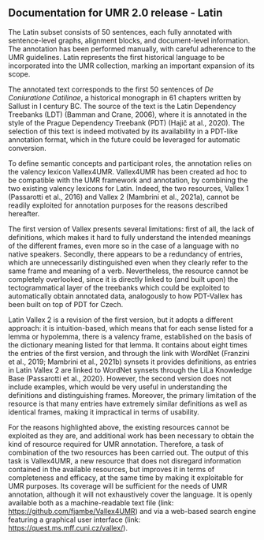 ## Documentation for UMR 2.0 release - Latin

The Latin subset consists of 50 sentences, each fully annotated with sentence-level graphs, alignment blocks, and document-level information.
The annotation has been performed manually, with careful adherence to the UMR guidelines.
Latin represents the first historical language to be incorporated into the UMR collection, marking an important expansion of its scope.

The annotated text corresponds to the first 50 sentences of _De Coniuratione Catilinae_, a historical monograph in 61 chapters written by Sallust in I century BC.
The source of the text is the Latin Dependency Treebanks (LDT) (Bamman and Crane, 2006), where it is annotated in the style of the Prague Dependency Treebank (PDT) (Hajič at al., 2020).
The selection of this text is indeed motivated by its availability in a PDT-like annotation format, which in the future could be leveraged for automatic conversion.

To define semantic concepts and participant roles, the annotation relies on the valency lexicon Vallex4UMR.
Vallex4UMR has been created ad hoc to be compatible with the UMR framework and annotation, by combining the two existing valency lexicons for Latin.
Indeed, the two resources, Vallex 1 (Passarotti et al., 2016) and Vallex 2 (Mambrini et al., 2021a), cannot be readily exploited for annotation purposes for the reasons described hereafter.

The first version of Vallex presents several limitations: first of all, the lack of definitions, which makes it hard to fully understand the intended meanings of the different frames, even more so in the case of a language with no native speakers.
Secondly, there appears to be a redundancy of entries, which are unnecessarily distinguished even when they clearly refer to the same frame and meaning of a verb.
Nevertheless, the resource cannot be completely overlooked, since it is directly linked to (and built upon) the tectogrammatical layer of the treebanks which could be exploited to automatically obtain annotated data, analogously to how PDT-Vallex has been built on top of PDT for Czech.

Latin Vallex 2 is a revision of the first version, but it adopts a different approach: it is intuition-based, which means that for each sense listed for a lemma or hypolemma, there is a valency frame, established on the basis of the dictionary meaning listed for that lemma.
It contains about eight times the entries of the first version, and through the link with WordNet (Franzini et al., 2019; Mambrini et al., 2021b) synsets it provides definitions, as entries in Latin Vallex 2 are linked to WordNet synsets through the LiLa Knowledge Base (Passarotti et al., 2020}.
However, the second version does not include examples, which would be very useful in understanding the definitions and distinguishing frames.
Moreover, the primary limitation of the resource is that many entries have extremely similar definitions as well as identical frames, making it impractical in terms of usability.

For the reasons highlighted above, the existing resources cannot be exploited as they are, and additional work has been necessary to obtain the kind of resource required for UMR annotation.
Therefore, a task of combination of the two resources has been carried out.
The output of this task is Vallex4UMR, a new resource that does not disregard information contained in the available resources, but improves it in terms of completeness and efficacy, at the same time by making it exploitable for UMR purposes.
Its coverage will be sufficient for the needs of UMR annotation, although it will not exhaustively cover the language.
It is openly available both as a machine-readable text file (link: https://github.com/fjambe/Vallex4UMR) and via a web-based search engine featuring a graphical user interface (link: https://quest.ms.mff.cuni.cz/vallex/).

